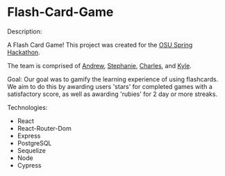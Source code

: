 # Flash-Card-Game

Description:

A Flash Card Game! This project was created for the [OSU Spring Hackathon](https://www.beaverhacks.com/). 

The team is comprised of [Andrew](https://github.com/adnjoo), [Stephanie](https://github.com/Stac24), [Charles](https://github.com/calcOSU), and [Kyle](https://github.com/kyleaquino94).

Goal: Our goal was to gamify the learning experience of using flashcards. We aim to do this by awarding users 'stars' for completed games with a satisfactory score, as well as awarding 'rubies' for 2 day or more streaks.  

Technologies:

* React
* React-Router-Dom
* Express
* PostgreSQL
* Sequelize
* Node
* Cypress